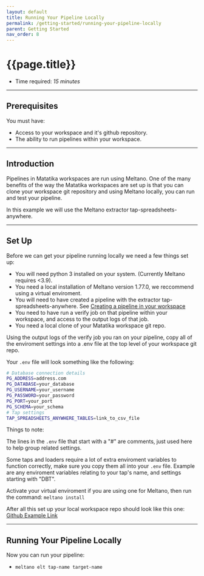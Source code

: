 ```yaml
---
layout: default
title: Running Your Pipeline Locally
permalink: /getting-started/running-your-pipeline-locally
parent: Getting Started
nav_order: 8
---
```


# {{page.title}}

- Time required: *15 minutes*

---

## Prerequisites

You must have:
- Access to your workspace and it's github repository.
- The ability to run pipelines within your workspace.

---

## Introduction

Pipelines in Matatika workspaces are run using Meltano. One of the many benefits of the way the Matatika workspaces are set up is that you can clone your workspace git repository and using Meltano locally, you can run and test your pipeline.

In this example we will use the Meltano extractor tap-spreadsheets-anywhere.

---

## Set Up

Before we can get your pipeline running locally we need a few things set up:
- You will need python 3 installed on your system. (Currently Meltano requires <3.9).
- You need a local installation of Meltano version 1.77.0, we reccommend using a virtual enviroment.
- You will need to have created a pipeline with the extractor tap-spreadsheets-anywhere. See [Creating a pipeline in your workspace](creating-a-pipeline-in-your-workspace)
- You need to have run a verify job on that pipeline within your workspace, and access to the output logs of that job.
- You need a local clone of your Matatika workspace git repo.

Using the output logs of the verify job you ran on your pipeline, copy all of the enviroment settings into a .env file at the top level of your workspace git repo.

Your `.env` file will look something like the following:

```bash
# Database connection details
PG_ADDRESS=address.com
PG_DATABASE=your_database
PG_USERNAME=your_username
PG_PASSWORD=your_password
PG_PORT=your_port
PG_SCHEMA=your_schema
# Tap settings
TAP_SPREADSHEETS_ANYWHERE_TABLES=link_to_csv_file
```

Things to note:

The lines in the `.env` file that start with a "#" are comments, just used here to help group related settings.

Some taps and loaders require a lot of extra enviroment variables to function correctly, make sure you copy them all into your `.env` file. Example are any enviroment variables relating to your tap's name, and settings starting with "DBT".

Activate your virtual enviroment if you are using one for Meltano, then run the command: `meltano install`

After all this set up your local workspace repo should look like this one: [Github Example Link](https://github.com/Matatika/matatika-examples/tree/master/example_local_pipeline_workspace)

---

## Running Your Pipeline Locally

Now you can run your pipeline:

- `meltano elt tap-name target-name`
